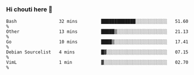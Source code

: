 ### Hi chouti here 👋


<!--START_SECTION:waka-->
```text
Bash                32 mins         █████████████░░░░░░░░░░░░   51.60 % 
Other               13 mins         █████▒░░░░░░░░░░░░░░░░░░░   21.13 % 
Go                  10 mins         ████▒░░░░░░░░░░░░░░░░░░░░   17.41 % 
Debian Sourcelist   4 mins          █▓░░░░░░░░░░░░░░░░░░░░░░░   07.15 % 
VimL                1 min           ▓░░░░░░░░░░░░░░░░░░░░░░░░   02.70 % 
```
<!--END_SECTION:waka-->

<!--
**l0nl1f3/l0nl1f3** is a ✨ _special_ ✨ repository because its `README.md` (this file) appears on your GitHub profile.

Here are some ideas to get you started:

- 🔭 I’m currently working on ...
- 🌱 I’m currently learning ...
- 👯 I’m looking to collaborate on ...
- 🤔 I’m looking for help with ...
- 💬 Ask me about ...
- 📫 How to reach me: ...
- 😄 Pronouns: ...
- ⚡ Fun fact: ...
-->
